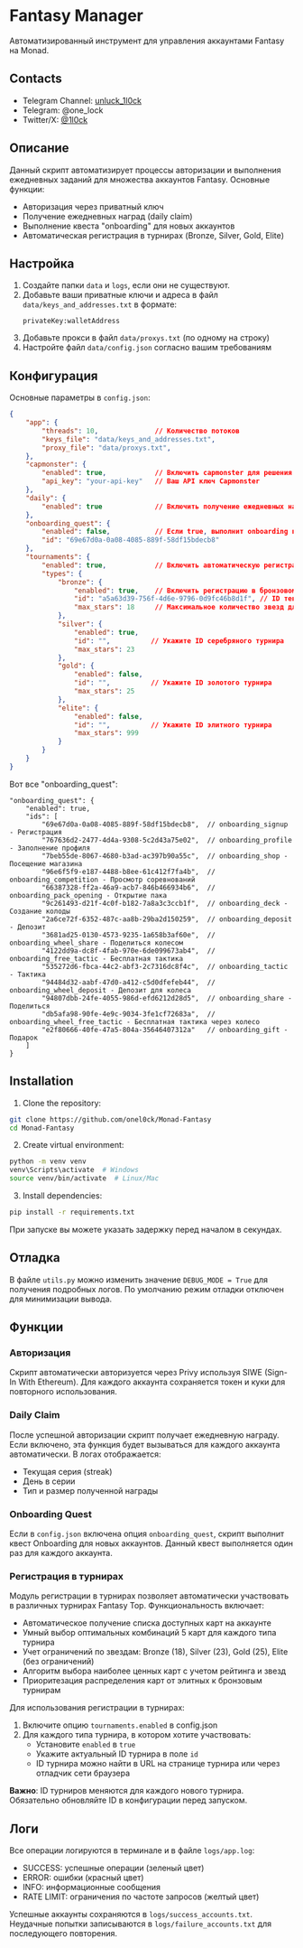 # Fantasy Manager
Автоматизированный инструмент для управления аккаунтами Fantasy на Monad.

## Contacts
* Telegram Channel: [unluck_1l0ck](https://t.me/unluck_1l0ck)
* Telegram: @one_lock
* Twitter/X: [@1l0ck](https://x.com/1l0ck)

## Описание
Данный скрипт автоматизирует процессы авторизации и выполнения ежедневных заданий для множества аккаунтов Fantasy. Основные функции:
- Авторизация через приватный ключ
- Получение ежедневных наград (daily claim)
- Выполнение квеста "onboarding" для новых аккаунтов
- Автоматическая регистрация в турнирах (Bronze, Silver, Gold, Elite)

## Настройка
1. Создайте папки `data` и `logs`, если они не существуют.
2. Добавьте ваши приватные ключи и адреса в файл `data/keys_and_addresses.txt` в формате:
   ```
   privateKey:walletAddress
   ```
3. Добавьте прокси в файл `data/proxys.txt` (по одному на строку)
4. Настройте файл `data/config.json` согласно вашим требованиям

## Конфигурация
Основные параметры в `config.json`:
```json
{
    "app": {
        "threads": 10,              // Количество потоков
        "keys_file": "data/keys_and_addresses.txt",
        "proxy_file": "data/proxys.txt",
    },
    "capmonster": {
        "enabled": true,            // Включить capmonster для решения капчи
        "api_key": "your-api-key"   // Ваш API ключ Capmonster
    },
    "daily": {
        "enabled": true             // Включить получение ежедневных наград
    },
    "onboarding_quest": {
        "enabled": false,           // Если true, выполнит onboarding квест
        "id": "69e67d0a-0a08-4085-889f-58df15bdecb8"
    },
    "tournaments": {
        "enabled": true,            // Включить автоматическую регистрацию в турнирах
        "types": {
            "bronze": {
                "enabled": true,    // Включить регистрацию в бронзовом турнире
                "id": "a5a63d39-756f-4d6e-9796-0d9fc46b8d1f", // ID текущего турнира
                "max_stars": 18     // Максимальное количество звезд для турнира
            },
            "silver": {
                "enabled": true,
                "id": "",          // Укажите ID серебряного турнира
                "max_stars": 23
            },
            "gold": {
                "enabled": false,
                "id": "",          // Укажите ID золотого турнира
                "max_stars": 25
            },
            "elite": {
                "enabled": false,
                "id": "",          // Укажите ID элитного турнира
                "max_stars": 999
            }
        }
    }
}
```

Вот все "onboarding_quest":
```
"onboarding_quest": {
    "enabled": true,
    "ids": [
        "69e67d0a-0a08-4085-889f-58df15bdecb8",  // onboarding_signup - Регистрация
        "767636d2-2477-4d4a-9308-5c2d43a75e02",  // onboarding_profile - Заполнение профиля
        "7beb55de-8067-4680-b3ad-ac397b90a55c",  // onboarding_shop - Посещение магазина
        "96e6f5f9-e187-4488-b8ee-61c412f7fa4b",  // onboarding_competition - Просмотр соревнований
        "66387328-ff2a-46a9-acb7-846b466934b6",  // onboarding_pack_opening - Открытие пака
        "9c261493-d21f-4c0f-b182-7a8a3c3ccb1f",  // onboarding_deck - Создание колоды
        "2a6ce72f-6352-487c-aa8b-29ba2d150259",  // onboarding_deposit - Депозит
        "3681ad25-0130-4573-9235-1a658b3af60e",  // onboarding_wheel_share - Поделиться колесом
        "4122dd9a-dc8f-4fab-970e-6de099673ab4",  // onboarding_free_tactic - Бесплатная тактика
        "535272d6-fbca-44c2-abf3-2c7316dc8f4c",  // onboarding_tactic - Тактика
        "94484d32-aabf-47d0-a412-c5d0dfefeb44",  // onboarding_wheel_deposit - Депозит для колеса
        "94807dbb-24fe-4055-986d-efd6212d28d5",  // onboarding_share - Поделиться
        "db5afa98-90fe-4e9c-9034-3fe1cf72683a",  // onboarding_wheel_free_tactic - Бесплатная тактика через колесо
        "e2f80666-40fe-47a5-804a-35646407312a"   // onboarding_gift - Подарок
    ]
}
```
## Installation

1. Clone the repository:
```bash
git clone https://github.com/onel0ck/Monad-Fantasy
cd Monad-Fantasy
```

2. Create virtual environment:
```bash
python -m venv venv
venv\Scripts\activate  # Windows
source venv/bin/activate  # Linux/Mac
```

3. Install dependencies:
```bash
pip install -r requirements.txt
```
При запуске вы можете указать задержку перед началом в секундах.

## Отладка
В файле `utils.py` можно изменить значение `DEBUG_MODE = True` для получения подробных логов. По умолчанию режим отладки отключен для минимизации вывода.

## Функции
### Авторизация
Скрипт автоматически авторизуется через Privy используя SIWE (Sign-In With Ethereum). Для каждого аккаунта сохраняется токен и куки для повторного использования.

### Daily Claim
После успешной авторизации скрипт получает ежедневную награду. Если включено, эта функция будет вызываться для каждого аккаунта автоматически. В логах отображается:
- Текущая серия (streak)
- День в серии
- Тип и размер полученной награды

### Onboarding Quest
Если в `config.json` включена опция `onboarding_quest`, скрипт выполнит квест Onboarding для новых аккаунтов. Данный квест выполняется один раз для каждого аккаунта.

### Регистрация в турнирах
Модуль регистрации в турнирах позволяет автоматически участвовать в различных турнирах Fantasy Top. Функциональность включает:

- Автоматическое получение списка доступных карт на аккаунте
- Умный выбор оптимальных комбинаций 5 карт для каждого типа турнира
- Учет ограничений по звездам: Bronze (18), Silver (23), Gold (25), Elite (без ограничений)
- Алгоритм выбора наиболее ценных карт с учетом рейтинга и звезд
- Приоритезация распределения карт от элитных к бронзовым турнирам

Для использования регистрации в турнирах:
1. Включите опцию `tournaments.enabled` в config.json
2. Для каждого типа турнира, в котором хотите участвовать:
   - Установите `enabled` в `true`
   - Укажите актуальный ID турнира в поле `id`
   - ID турнира можно найти в URL на странице турнира или через отладчик сети браузера

**Важно**: ID турниров меняются для каждого нового турнира. Обязательно обновляйте ID в конфигурации перед запуском.

## Логи
Все операции логируются в терминале и в файле `logs/app.log`:
- SUCCESS: успешные операции (зеленый цвет)
- ERROR: ошибки (красный цвет) 
- INFO: информационные сообщения
- RATE LIMIT: ограничения по частоте запросов (желтый цвет)

Успешные аккаунты сохраняются в `logs/success_accounts.txt`.
Неудачные попытки записываются в `logs/failure_accounts.txt` для последующего повторения.
